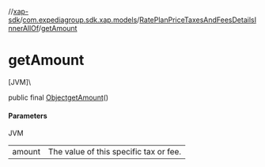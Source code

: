 //[xap-sdk](../../../index.md)/[com.expediagroup.sdk.xap.models](../index.md)/[RatePlanPriceTaxesAndFeesDetailsInnerAllOf](index.md)/[getAmount](get-amount.md)

# getAmount

[JVM]\

public final [Object](https://docs.oracle.com/javase/8/docs/api/java/lang/Object.html)[getAmount](get-amount.md)()

#### Parameters

JVM

| | |
|---|---|
| amount | The value of this specific tax or fee. |
